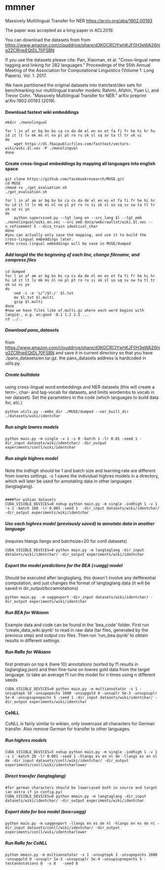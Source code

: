 # mmner

Massively Multilingual Transfer for NER https://arxiv.org/abs/1902.00193

The paper was accepted as a long paper in ACL2019.

You can download the datasets from from https://www.amazon.com/clouddrive/share/d3KGCRCIYwhKJF0H3eWA26hjg2ZCRhjpEQtDL70FSBN

If you use the datasets please cite:
Pan, Xiaoman, et al. "Cross-lingual name tagging and linking for 282 languages." 
Proceedings of the 55th Annual Meeting of the Association 
for Computational Linguistics (Volume 1: Long Papers). Vol. 1. 2017.


We have partitioned the original datasets into train/test/dev sets for benchmarking our multilingual transfer models:
Rahimi, Afshin, Yuan Li, and Trevor Cohn. "Massively Multilingual Transfer for NER." arXiv preprint arXiv:1902.00193 (2019).


#### Download fastext wiki embeddings
```{r, engine='sh', code_block_name}
mkdir ./monolingual

for l in af ar bg bn bs ca cs da de el en es et fa fi fr he hi hr hu id it lt lv mk ms nl no pl pt ro ru sk sl sq sv ta tl tr uk vi
do
    wget https://dl.fbaipublicfiles.com/fasttext/vectors-wiki/wiki.$l.vec -P ./monolingual
done
```

#### Create cross-lingual embeddings by mapping all languages into english space
```{r, engine='sh', code_block_name}
git clone https://github.com/facebookresearch/MUSE.git
cd MUSE
chmod +x ./get_evaluation.sh
./get_evaluation.sh

for l in af am ar bg bn bs ca cs da de el en es et fa fi fr he hi hr hu id it lt lv mk ms nl no pl pt ro ru si sk sl so sq sv sw ta tl tr uk uz vi yo 
do
    python supervised.py --tgt_lang en --src_lang $l --tgt_emb ./monolingual/wiki.en.vec --src_emb data/webcrawltxt/wiki.$l.vec --n_refinement 5 --dico_train identical_char
done
#you can actually only save the mapping, and use it to build the cross-lingual embeddings later.
#the cross-lingual embeddings will be save in MUSE/dumped
```

##### Add langid the the beginning of each line, change filename, and compress files
```{r, engine='sh', code_block_name}
cd dumped
for l in af am ar bg bn bs ca cs da de el en es et fa fi fr he hi hr hu id it lt lv mk ms nl no pl pt ro ru si sk sl so sq sv sw ta tl tr uk uz vi yo 
do
    sed -i -e 's/^/$l:/' $l.txt
    mv $l.txt $l.multi
    gzip $l.multi
done
#now we have files like af.multi.gz where each word begins with langid:, e.g. en:good -0.1 1.2 2.5 ... 
cd ../..
```


##### Download panx_datasets 
from https://www.amazon.com/clouddrive/share/d3KGCRCIYwhKJF0H3eWA26hjg2ZCRhjpEQtDL70FSBN
and save it in current directory so that you have ./panx_datasets/en.tar.gz. the panx_datasets address is hardcoded in utils.py.



##### Create builtdata 
using cross-lingual word embeddings and NER datasets (this will create a term-, char- and tag-vocab for datasets, and limits wordembs to vocab in ner dataset). Set the parameters in the code (which languages to build data for, etc.)
```{r, engine='sh', code_block_name}
python utils.py --embs_dir ./MUSE/dumped --ner_built_dir ./datasets/wiki/identchar
```

##### Run single lowres models
```{r, engine='sh', code_block_name}
python main.py -m single -v 1 -s 0 -batch 1 -lr 0.01 -seed 1 -dir_input datasets/wiki/identchar/ -dir_output experiments/conll/wiki/identchar
```



##### Run single highres model 
Note the indhigh should be 1 and batch size and learning rate are different from lowres settings.
-s 1 saves the individual highres models in a directory, which will later be used for annotating data in other languages (langtaglang).
```{r, engine='sh', code_block_name}

####for wikian datasets
CUDA_VISIBLE_DEVICES=0 nohup python main.py -m single -indhigh 1 -v 1 -s 1 -batch 100 -lr 0.001 -seed 1  -dir_input datasets/wiki/identchar/ -dir_output experiments/wiki/identchar
```


##### Use each highres model (previously saved) to annotate data in another language
(requires hlangs llangs and batchsize=20 for conll datasets)
```{r, engine='sh', code_block_name}
CUDA_VISIBLE_DEVICES=0 python main.py -m langtaglang -dir_input datasets/wiki/identchar/ -dir_output experiments/wiki/identchar
```


##### Export the model predictions for the BEA (=uagg) model 
Should be executed after langtaglang. this doesn't involve any defferential computation, and just changes the format of langtaglang data (it will be saved in dir_output/bccannotations)
```{r, engine='sh', code_block_name}
python main.py  -m uaggexport -dir_input datasets/wiki/identchar/ -dir_output experiments/wiki/identchar
```



##### Run BEA for Wikiann
Example data and code can be found in the 'bea_code' folder. First run 'create_data_wiki.ipynb' to read in raw data (tar files, generated by the previous step) and output csv files. Then run 'run_bea.ipynb' to obtain results in different settings.



##### Run RaRe for Wikiann
first pretrain on top k (here 10) annotations (sorted by f1 results in taglangtag.json) and then fine-tune on lowres gold data from the target language.
to take an average f1 run the model for n times using n different seeds
```{r, engine='sh', code_block_name}
CUDA_VISIBLE_DEVICES=0 python main.py -m multiannotator -v 1 -unsuptopk 10 -unsupepochs 1000 -unsupgold 0 -unsuplr 5e-3 -unsupsuplr 5e-4 -unsupsupnepochs 5 -seed 1 -dir_input datasets/wiki/identchar/ -dir_output experiments/wiki/identchar
```




#### CoNLL
CoNLL is fairly similar to wikian, only lowercase all characters for German transfer.
Also remove German for transfer to other languages.

##### Run highres models
```{r, engine='sh', code_block_name}
CUDA_VISIBLE_DEVICES=5 nohup python main.py -m single -indhigh 1 -v 1 -s 1 -batch 20 -lr 0.001 -seed 1 -hlangs es en nl de -llangs es en nl de -dir_input datasets/conll/wiki/identchar/ -dir_output experiments/conll/wiki/identcharlower
```

##### Direct transfer (langtaglang)
```{r, engine='sh', code_block_name}
#for german characters should be lowercased both in source and target (an extra if in config.py)
CUDA_VISIBLE_DEVICES=0 python mmain.py -m langtaglang -dir_input datasets/wiki/identchar/ -dir_output experiments/wiki/identchar
```

##### Export data for bea model (bea=uagg)
```{r, engine='sh', code_block_name}
python main.py -m uaggexport -llangs en es de nl -hlangs en es de nl -dir_input datasets/conll/wiki/identchar/ -dir_output experiments/conll/wiki/identcharlower
```

##### Run RaRe for CoNLL
```{r, engine='sh', code_block_name}
python mmain.py -m multiannotator -v 1 -unsuptopk 3 -unsupepochs 1000 -unsupgold 0 -unsuplr 1e-3 -unsupsuplr 5e-4 -unsupsupnepochs 5 -testannotations 0  -s 0   -seed 0
```
